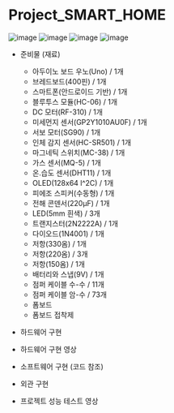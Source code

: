 # Project_SMART_HOME

![image](https://github.com/user-attachments/assets/3355a507-e53c-4622-a569-3bb166b38582)
![image](https://github.com/user-attachments/assets/e0b7f422-89c9-47a3-aac8-da485b400ec6)
![image](https://github.com/user-attachments/assets/ebd93609-a86a-4c92-ac14-2de8eaafa129)
![image](https://github.com/user-attachments/assets/de664cb0-11e3-469e-9a87-5826eca270c9)


- 준비물 (재료)
  - 아두이노 보드 우노(Uno) / 1개
  - 브레드보드(400핀) / 1개
  - 스마트폰(안드로이드 기반) / 1개
  - 블루투스 모듈(HC-06) / 1개
  - DC 모터(RF-310) / 1개
  - 미세먼지 센서(GP2Y1010AU0F) / 1개
  - 서보 모터(SG90) / 1개
  - 인체 감지 센서(HC-SR501) / 1개
  - 마그네틱 스위치(MC-38) / 1개
  - 가스 센서(MQ-5) / 1개
  - 온.습도 센서(DHT11) / 1개
  - OLED(128x64 l^2C) / 1개
  - 피에조 스피커(수동형) / 1개
  - 전해 콘덴서(220μF) / 1개
  - LED(5mm 흰색) / 3개
  - 트랜지스터(2N2222A) / 1개
  - 다이오드(1N4001) / 1개
  - 저항(330옴) / 1개
  - 저항(220옴) / 3개
  - 저항(150옴) / 1개
  - 배터리와 스냅(9V) / 1개
  - 점퍼 케이블 수-수 / 11개
  - 점퍼 케이블 암-수 / 73개
  - 폼보드
  - 폼보드 접착제


- 하드웨어 구현

- 하드웨어 구현 영상

- 소프트웨어 구현 (코드 참조)

- 외관 구현

- 프로젝트 성능 테스트 영상
